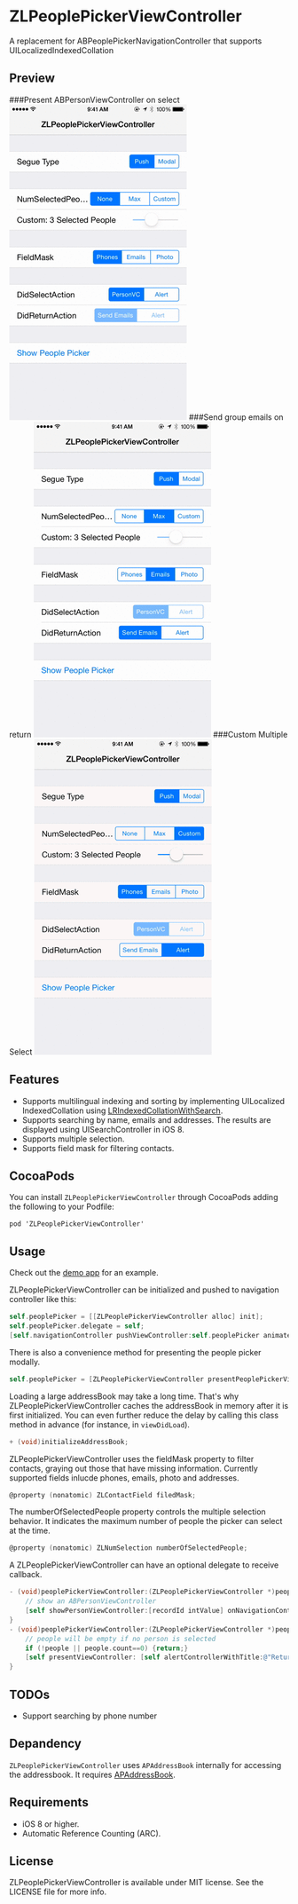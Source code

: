 ZLPeoplePickerViewController
============================

A replacement for ABPeoplePickerNavigationController that supports UILocalized​Indexed​Collation

Preview
---
###Present ABPersonViewController on select
![ABPersonViewController](Previews/personVCPreview.gif)
###Send group emails on return
![Group Emails](Previews/emailsPreview.gif)
###Custom Multiple Select
![Custom Multiple Select](Previews/mulSelectPreview.gif)

Features
---
- Supports multilingual indexing and sorting by implementing UILocalized​Indexed​Collation using [LRIndexedCollationWithSearch](https://gist.github.com/305676/c128784d22fcf572d3beded690ce84f85449d7c7).
- Supports searching by name, emails and addresses. The results are displayed using UISearchController in iOS 8.
- Supports multiple selection.
- Supports field mask for filtering contacts.

CocoaPods
---
You can install `ZLPeoplePickerViewController` through CocoaPods adding the following to your Podfile:

    pod 'ZLPeoplePickerViewController'

Usage
---
Check out the [demo app](https://github.com/zhxnlai/ZLPeoplePickerViewController/tree/master/ZLPeoplePickerViewControllerDemo) for an example.

ZLPeoplePickerViewController can be initialized and pushed to navigation controller like this:
~~~objective-c
self.peoplePicker = [[ZLPeoplePickerViewController alloc] init];
self.peoplePicker.delegate = self;
[self.navigationController pushViewController:self.peoplePicker animated:YES];
~~~

There is also a convenience method for presenting the people picker modally.
~~~objective-c
self.peoplePicker = [ZLPeoplePickerViewController presentPeoplePickerViewControllerForParentViewController:self];
~~~

Loading a large addressBook may take a long time. That's why ZLPeoplePickerViewController caches the addressBook in memory after it is first initialized. You can even further reduce the delay by calling this class method in advance (for instance, in `viewDidLoad`).
~~~objective-c
+ (void)initializeAddressBook;
~~~

ZLPeoplePickerViewController uses the fieldMask property to filter contacts, graying out those that have missing information. Currently supported fields inlucde phones, emails, photo and addresses.
~~~objective-c
@property (nonatomic) ZLContactField filedMask;
~~~

The numberOfSelectedPeople property controls the multiple selection behavior. It indicates the maximum number of people the picker can select at the time.
~~~objective-c
@property (nonatomic) ZLNumSelection numberOfSelectedPeople;
~~~

A ZLPeoplePickerViewController can have an optional delegate to receive callback.
~~~objective-c
- (void)peoplePickerViewController:(ZLPeoplePickerViewController *)peoplePicker didSelectPerson:(NSNumber *)recordId {
    // show an ABPersonViewController
    [self showPersonViewController:[recordId intValue] onNavigationController:peoplePicker.navigationController];
}
- (void)peoplePickerViewController:(ZLPeoplePickerViewController *)peoplePicker didReturnWithSelectedPeople:(NSArray *)people {
    // people will be empty if no person is selected
    if (!people || people.count==0) {return;}
    [self presentViewController: [self alertControllerWithTitle:@"Return with selected people:" Message:[[self firstNameForPeople:people] componentsJoinedByString:@", "]] animated:YES completion:nil];
}
~~~

TODOs
---
- Support searching by phone number

Depandency
---
`ZLPeoplePickerViewController` uses `APAddressBook` internally for accessing the addressbook. It requires [APAddressBook](https://github.com/Alterplay/APAddressBook).

Requirements
---
- iOS 8 or higher.
- Automatic Reference Counting (ARC).

License
---
ZLPeoplePickerViewController is available under MIT license. See the LICENSE file for more info.

